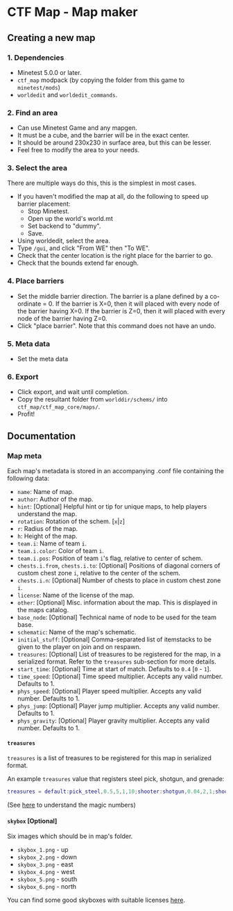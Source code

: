 # CTF Map - Map maker

## Creating a new map

### 1. Dependencies

* Minetest 5.0.0 or later.
* `ctf_map` modpack (by copying the folder from this game to `minetest/mods`)
* `worldedit` and `worldedit_commands`.

### 2. Find an area

* Can use Minetest Game and any mapgen.
* It must be a cube, and the barrier will be in the exact center.
* It should be around 230x230 in surface area, but this can be lesser.
* Feel free to modify the area to your needs.

### 3. Select the area

There are multiple ways do this, this is the simplest in most cases.

* If you haven't modified the map at all, do the following to speed up barrier placement:
  * Stop Minetest.
  * Open up the world's world.mt
  * Set backend to "dummy".
  * Save.
* Using worldedit, select the area.
* Type `/gui`, and click "From WE" then "To WE".
* Check that the center location is the right place for the barrier to go.
* Check that the bounds extend far enough.

### 4. Place barriers

* Set the middle barrier direction. The barrier is a plane defined by a co-ordinate = 0.
  If the barrier is X=0, then it will placed with every node of the barrier having X=0.
  If the barrier is Z=0, then it will placed with every node of the barrier having Z=0.
* Click "place barrier". Note that this command does not have an undo.

### 5. Meta data

* Set the meta data

### 6. Export

* Click export, and wait until completion.
* Copy the resultant folder from `worlddir/schems/` into `ctf_map/ctf_map_core/maps/`.
* Profit!

## Documentation

### Map meta

Each map's metadata is stored in an accompanying .conf file containing the following data:

* `name`: Name of map.
* `author`: Author of the map.
* `hint`: [Optional] Helpful hint or tip for unique maps, to help players understand the map.
* `rotation`: Rotation of the schem. [`x`|`z`]
* `r`: Radius of the map.
* `h`: Height of the map.
* `team.i`: Name of team `i`.
* `team.i.color`: Color of team `i`.
* `team.i.pos`: Position of team `i`'s flag, relative to center of schem.
* `chests.i.from`, `chests.i.to`: [Optional] Positions of diagonal corners of custom chest
zone `i`, relative to the center of the schem.
* `chests.i.n`: [Optional] Number of chests to place in custom chest zone `i`.
* `license`: Name of the license of the map.
* `other`: [Optional] Misc. information about the map. This is displayed in the maps catalog.
* `base_node`: [Optional] Technical name of node to be used for the team base.
* `schematic`: Name of the map's schematic.
* `initial_stuff`: [Optional] Comma-separated list of itemstacks to be given to the player
 on join and on respawn.
* `treasures`: [Optional] List of treasures to be registered for the map, in a serialized
format. Refer to the `treasures` sub-section for more details.
* `start_time`: [Optional] Time at start of match. Defaults to `0.4` [`0` - `1`].
* `time_speed`: [Optional] Time speed multiplier. Accepts any valid number. Defaults to 1.
* `phys_speed`: [Optional] Player speed multiplier. Accepts any valid number. Defaults to 1.
* `phys_jump`: [Optional] Player jump multiplier. Accepts any valid number. Defaults to 1.
* `phys_gravity`: [Optional] Player gravity multiplier. Accepts any valid number. Defaults to 1.

#### `treasures`

`treasures` is a list of treasures to be registered for this map in serialized format.

An example `treasures` value that registers steel pick, shotgun, and grenade:

```lua
treasures = default:pick_steel,0.5,5,1,10;shooter:shotgun,0.04,2,1;shooter:grenade,0.08,2,1
```

(See [here](../../../other/treasurer/README.md) to understand the magic numbers)

#### `skybox` [Optional]

Six images which should be in map's folder.

* `skybox_1.png` - up
* `skybox_2.png` - down
* `skybox_3.png` - east
* `skybox_4.png` - west
* `skybox_5.png` - south
* `skybox_6.png` - north

You can find some good skyboxes with suitable licenses [here](https://opengameart.org/art-search-advanced?field_art_tags_tid=skybox).











